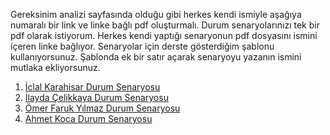 Gereksinim analizi sayfasında olduğu gibi herkes kendi ismiyle aşağıya numaralı bir link ve linke bağlı pdf oluşturmalı. Durum senaryolarınızı tek bir pdf olarak istiyorum. Herkes kendi yaptığı senaryonun pdf dosyasını ismini içeren linke bağlıyor. Senaryolar için derste gösterdiğim şablonu kullanıyorsunuz. Şablonda ek bir satır açarak senaryoyu yazanın ismini mutlaka ekliyorsunuz.

1. [İclal Karahisar Durum Senaryosu](AliAtabakDurumSenaryosu.pdf)
2. [İlayda Çelikkaya Durum Senaryosu](AliAtabakDurumSenaryosu.pdf)
3. [Ömer Faruk Yılmaz Durum Senaryosu](AliAtabakDurumSenaryosu.pdf)
4. [Ahmet Koca Durum Senaryosu](Ahmet-Koca-DurumSenaryosu.pdf)
